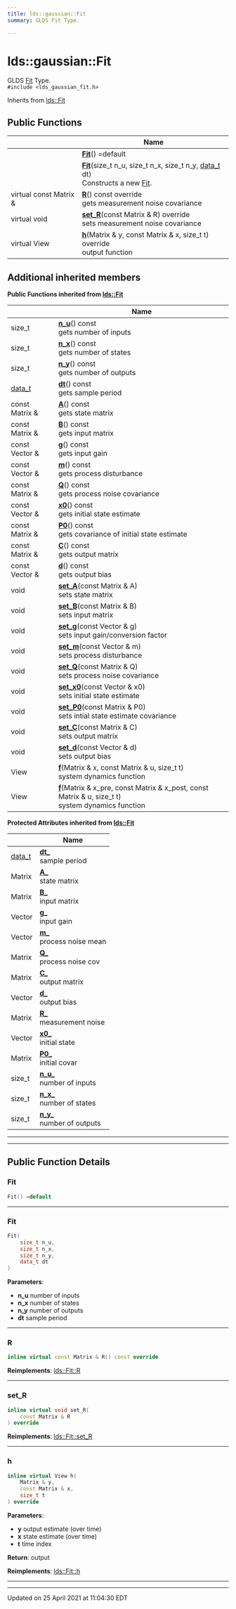 ```yaml
---
title: lds::gaussian::Fit
summary: GLDS Fit Type. 

---
```


# lds::gaussian::Fit



GLDS [Fit]() Type. 
<br /> `#include <lds_gaussian_fit.h>`

Inherits from [lds::Fit](/lds-ctrl-est/docs/api/classes/classlds_1_1_fit/)

## Public Functions

|                | Name           |
| -------------- | -------------- |
| | **[Fit](/lds-ctrl-est/docs/api/classes/classlds_1_1gaussian_1_1_fit/#function-fit)**() =default |
| | **[Fit](/lds-ctrl-est/docs/api/classes/classlds_1_1gaussian_1_1_fit/#function-fit)**(size_t n_u, size_t n_x, size_t n_y, [data_t](/lds-ctrl-est/docs/api/namespaces/namespacelds/#using-data_t) dt)<br>Constructs a new [Fit](/lds-ctrl-est/docs/api/classes/classlds_1_1gaussian_1_1_fit/).  |
| virtual const Matrix & | **[R](/lds-ctrl-est/docs/api/classes/classlds_1_1gaussian_1_1_fit/#function-r)**() const override<br>gets measurement noise covariance  |
| virtual void | **[set_R](/lds-ctrl-est/docs/api/classes/classlds_1_1gaussian_1_1_fit/#function-set_r)**(const Matrix & R) override<br>sets measurement noise covariance  |
| virtual View | **[h](/lds-ctrl-est/docs/api/classes/classlds_1_1gaussian_1_1_fit/#function-h)**(Matrix & y, const Matrix & x, size_t t) override<br>output function  |

## Additional inherited members

**Public Functions inherited from [lds::Fit](/lds-ctrl-est/docs/api/classes/classlds_1_1_fit/)**

|                | Name           |
| -------------- | -------------- |
| size_t | **[n_u](/lds-ctrl-est/docs/api/classes/classlds_1_1_fit/#function-n_u)**() const<br>gets number of inputs  |
| size_t | **[n_x](/lds-ctrl-est/docs/api/classes/classlds_1_1_fit/#function-n_x)**() const<br>gets number of states  |
| size_t | **[n_y](/lds-ctrl-est/docs/api/classes/classlds_1_1_fit/#function-n_y)**() const<br>gets number of outputs  |
| [data_t](/lds-ctrl-est/docs/api/namespaces/namespacelds/#using-data_t) | **[dt](/lds-ctrl-est/docs/api/classes/classlds_1_1_fit/#function-dt)**() const<br>gets sample period  |
| const Matrix & | **[A](/lds-ctrl-est/docs/api/classes/classlds_1_1_fit/#function-a)**() const<br>gets state matrix  |
| const Matrix & | **[B](/lds-ctrl-est/docs/api/classes/classlds_1_1_fit/#function-b)**() const<br>gets input matrix  |
| const Vector & | **[g](/lds-ctrl-est/docs/api/classes/classlds_1_1_fit/#function-g)**() const<br>gets input gain  |
| const Vector & | **[m](/lds-ctrl-est/docs/api/classes/classlds_1_1_fit/#function-m)**() const<br>gets process disturbance  |
| const Matrix & | **[Q](/lds-ctrl-est/docs/api/classes/classlds_1_1_fit/#function-q)**() const<br>gets process noise covariance  |
| const Vector & | **[x0](/lds-ctrl-est/docs/api/classes/classlds_1_1_fit/#function-x0)**() const<br>gets initial state estimate  |
| const Matrix & | **[P0](/lds-ctrl-est/docs/api/classes/classlds_1_1_fit/#function-p0)**() const<br>gets covariance of initial state estimate  |
| const Matrix & | **[C](/lds-ctrl-est/docs/api/classes/classlds_1_1_fit/#function-c)**() const<br>gets output matrix  |
| const Vector & | **[d](/lds-ctrl-est/docs/api/classes/classlds_1_1_fit/#function-d)**() const<br>gets output bias  |
| void | **[set_A](/lds-ctrl-est/docs/api/classes/classlds_1_1_fit/#function-set_a)**(const Matrix & A)<br>sets state matrix  |
| void | **[set_B](/lds-ctrl-est/docs/api/classes/classlds_1_1_fit/#function-set_b)**(const Matrix & B)<br>sets input matrix  |
| void | **[set_g](/lds-ctrl-est/docs/api/classes/classlds_1_1_fit/#function-set_g)**(const Vector & g)<br>sets input gain/conversion factor  |
| void | **[set_m](/lds-ctrl-est/docs/api/classes/classlds_1_1_fit/#function-set_m)**(const Vector & m)<br>sets process disturbance  |
| void | **[set_Q](/lds-ctrl-est/docs/api/classes/classlds_1_1_fit/#function-set_q)**(const Matrix & Q)<br>sets process noise covariance  |
| void | **[set_x0](/lds-ctrl-est/docs/api/classes/classlds_1_1_fit/#function-set_x0)**(const Vector & x0)<br>sets initial state estimate  |
| void | **[set_P0](/lds-ctrl-est/docs/api/classes/classlds_1_1_fit/#function-set_p0)**(const Matrix & P0)<br>sets intial state estimate covariance  |
| void | **[set_C](/lds-ctrl-est/docs/api/classes/classlds_1_1_fit/#function-set_c)**(const Matrix & C)<br>sets output matrix  |
| void | **[set_d](/lds-ctrl-est/docs/api/classes/classlds_1_1_fit/#function-set_d)**(const Vector & d)<br>sets output bias  |
| View | **[f](/lds-ctrl-est/docs/api/classes/classlds_1_1_fit/#function-f)**(Matrix & x, const Matrix & u, size_t t)<br>system dynamics function  |
| View | **[f](/lds-ctrl-est/docs/api/classes/classlds_1_1_fit/#function-f)**(Matrix & x_pre, const Matrix & x_post, const Matrix & u, size_t t)<br>system dynamics function  |

**Protected Attributes inherited from [lds::Fit](/lds-ctrl-est/docs/api/classes/classlds_1_1_fit/)**

|                | Name           |
| -------------- | -------------- |
| [data_t](/lds-ctrl-est/docs/api/namespaces/namespacelds/#using-data_t) | **[dt_](/lds-ctrl-est/docs/api/classes/classlds_1_1_fit/#variable-dt_)** <br>sample period  |
| Matrix | **[A_](/lds-ctrl-est/docs/api/classes/classlds_1_1_fit/#variable-a_)** <br>state matrix  |
| Matrix | **[B_](/lds-ctrl-est/docs/api/classes/classlds_1_1_fit/#variable-b_)** <br>input matrix  |
| Vector | **[g_](/lds-ctrl-est/docs/api/classes/classlds_1_1_fit/#variable-g_)** <br>input gain  |
| Vector | **[m_](/lds-ctrl-est/docs/api/classes/classlds_1_1_fit/#variable-m_)** <br>process noise mean  |
| Matrix | **[Q_](/lds-ctrl-est/docs/api/classes/classlds_1_1_fit/#variable-q_)** <br>process noise cov  |
| Matrix | **[C_](/lds-ctrl-est/docs/api/classes/classlds_1_1_fit/#variable-c_)** <br>output matrix  |
| Vector | **[d_](/lds-ctrl-est/docs/api/classes/classlds_1_1_fit/#variable-d_)** <br>output bias  |
| Matrix | **[R_](/lds-ctrl-est/docs/api/classes/classlds_1_1_fit/#variable-r_)** <br>measurement noise  |
| Vector | **[x0_](/lds-ctrl-est/docs/api/classes/classlds_1_1_fit/#variable-x0_)** <br>initial state  |
| Matrix | **[P0_](/lds-ctrl-est/docs/api/classes/classlds_1_1_fit/#variable-p0_)** <br>initial covar  |
| size_t | **[n_u_](/lds-ctrl-est/docs/api/classes/classlds_1_1_fit/#variable-n_u_)** <br>number of inputs  |
| size_t | **[n_x_](/lds-ctrl-est/docs/api/classes/classlds_1_1_fit/#variable-n_x_)** <br>number of states  |
| size_t | **[n_y_](/lds-ctrl-est/docs/api/classes/classlds_1_1_fit/#variable-n_y_)** <br>number of outputs  |


---
---
## Public Function Details

### **Fit**

```cpp
Fit() =default
```



---
### **Fit**

```cpp
Fit(
    size_t n_u,
    size_t n_x,
    size_t n_y,
    data_t dt
)
```



**Parameters**:

  * **n_u** number of inputs 
  * **n_x** number of states 
  * **n_y** number of outputs 
  * **dt** sample period 


---
### **R**

```cpp
inline virtual const Matrix & R() const override
```



**Reimplements**: [lds::Fit::R](/lds-ctrl-est/docs/api/classes/classlds_1_1_fit/#function-r)


---
### **set_R**

```cpp
inline virtual void set_R(
    const Matrix & R
) override
```



**Reimplements**: [lds::Fit::set_R](/lds-ctrl-est/docs/api/classes/classlds_1_1_fit/#function-set_r)


---
### **h**

```cpp
inline virtual View h(
    Matrix & y,
    const Matrix & x,
    size_t t
) override
```



**Parameters**:

  * **y** output estimate (over time) 
  * **x** state estimate (over time) 
  * **t** time index


**Return**: output 

**Reimplements**: [lds::Fit::h](/lds-ctrl-est/docs/api/classes/classlds_1_1_fit/#function-h)


---


-------------------------------

Updated on 25 April 2021 at 11:04:30 EDT
